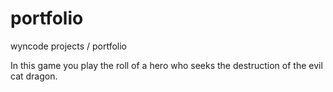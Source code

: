 # portfolio
wyncode projects / portfolio

In this game you play the roll of a hero who seeks the destruction of the evil cat dragon.
